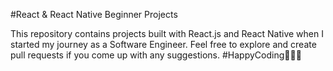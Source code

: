 #React & React Native Beginner Projects

This repository contains projects built with React.js and React Native when I started my journey as a Software Engineer. Feel free to explore and create pull requests if you come up with any suggestions. 
#HappyCoding👨🏾‍💻
